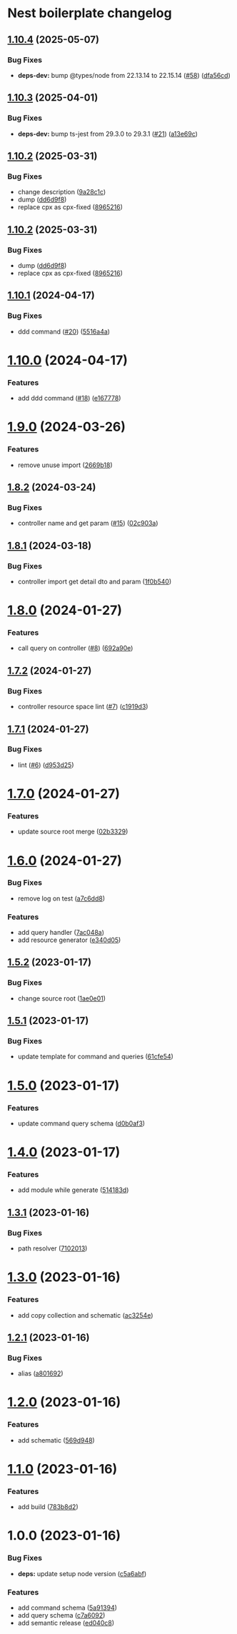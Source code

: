 # Nest boilerplate changelog

## [1.10.4](https://github.com/Notekunn/schematics/compare/v1.10.3...v1.10.4) (2025-05-07)


### Bug Fixes

* **deps-dev:** bump @types/node from 22.13.14 to 22.15.14 ([#58](https://github.com/Notekunn/schematics/issues/58)) ([dfa56cd](https://github.com/Notekunn/schematics/commit/dfa56cdf1d0b75af44a32d679929a2eea8b6b5af))

## [1.10.3](https://github.com/Notekunn/schematics/compare/v1.10.2...v1.10.3) (2025-04-01)


### Bug Fixes

* **deps-dev:** bump ts-jest from 29.3.0 to 29.3.1 ([#21](https://github.com/Notekunn/schematics/issues/21)) ([a13e69c](https://github.com/Notekunn/schematics/commit/a13e69c98a52e48d5a8c274dff76effdf50a09c2))

## [1.10.2](https://github.com/Notekunn/schematics/compare/v1.10.1...v1.10.2) (2025-03-31)


### Bug Fixes

* change description ([9a28c1c](https://github.com/Notekunn/schematics/commit/9a28c1ccd52c01aa76a828c0d36bfc661095e918))
* dump ([dd6d9f8](https://github.com/Notekunn/schematics/commit/dd6d9f8cfb3c7b4420fb854195856101741144d6))
* replace cpx as cpx-fixed ([8965216](https://github.com/Notekunn/schematics/commit/896521679a3a7924d5085ae3b0478bce2df1d516))

## [1.10.2](https://github.com/Notekunn/schematics/compare/v1.10.1...v1.10.2) (2025-03-31)


### Bug Fixes

* dump ([dd6d9f8](https://github.com/Notekunn/schematics/commit/dd6d9f8cfb3c7b4420fb854195856101741144d6))
* replace cpx as cpx-fixed ([8965216](https://github.com/Notekunn/schematics/commit/896521679a3a7924d5085ae3b0478bce2df1d516))

## [1.10.1](https://github.com/Notekunn/schematics/compare/v1.10.0...v1.10.1) (2024-04-17)


### Bug Fixes

* ddd command ([#20](https://github.com/Notekunn/schematics/issues/20)) ([5516a4a](https://github.com/Notekunn/schematics/commit/5516a4ad78eb90d1910a398cfbb8979ce6d65228))

# [1.10.0](https://github.com/Notekunn/schematics/compare/v1.9.0...v1.10.0) (2024-04-17)


### Features

* add ddd command ([#18](https://github.com/Notekunn/schematics/issues/18)) ([e167778](https://github.com/Notekunn/schematics/commit/e16777894725f1d407f0e0d4ee80e9074e99b6f2))

# [1.9.0](https://github.com/Notekunn/schematics/compare/v1.8.2...v1.9.0) (2024-03-26)


### Features

* remove unuse import ([2669b18](https://github.com/Notekunn/schematics/commit/2669b18857bbdde40b8a06c94edd4f5570cea3b0))

## [1.8.2](https://github.com/Notekunn/schematics/compare/v1.8.1...v1.8.2) (2024-03-24)


### Bug Fixes

* controller name and get param ([#15](https://github.com/Notekunn/schematics/issues/15)) ([02c903a](https://github.com/Notekunn/schematics/commit/02c903a5ca836eb9f33ce96b399e1d18a01e4549))

## [1.8.1](https://github.com/Notekunn/schematics/compare/v1.8.0...v1.8.1) (2024-03-18)


### Bug Fixes

* controller import get detail dto and param ([1f0b540](https://github.com/Notekunn/schematics/commit/1f0b5405f9ff28fdcd74b868a7dad8ea1db368df))

# [1.8.0](https://github.com/Notekunn/schematics/compare/v1.7.2...v1.8.0) (2024-01-27)


### Features

* call query on controller ([#8](https://github.com/Notekunn/schematics/issues/8)) ([692a90e](https://github.com/Notekunn/schematics/commit/692a90e9f53da86c872397b9cf0ed0e608ea0bd4))

## [1.7.2](https://github.com/Notekunn/schematics/compare/v1.7.1...v1.7.2) (2024-01-27)


### Bug Fixes

* controller resource space lint ([#7](https://github.com/Notekunn/schematics/issues/7)) ([c1919d3](https://github.com/Notekunn/schematics/commit/c1919d37e84fca92f2c2962686a1b9d5125b7ca1))

## [1.7.1](https://github.com/Notekunn/schematics/compare/v1.7.0...v1.7.1) (2024-01-27)


### Bug Fixes

* lint ([#6](https://github.com/Notekunn/schematics/issues/6)) ([d953d25](https://github.com/Notekunn/schematics/commit/d953d252f3a781a4019eea002b76b3ac335ac7fb))

# [1.7.0](https://github.com/Notekunn/schematics/compare/v1.6.0...v1.7.0) (2024-01-27)


### Features

* update source root merge ([02b3329](https://github.com/Notekunn/schematics/commit/02b3329b24fd9c4703294d94a657e23bf1b12664))

# [1.6.0](https://github.com/Notekunn/schematics/compare/v1.5.2...v1.6.0) (2024-01-27)


### Bug Fixes

* remove log on test ([a7c6dd8](https://github.com/Notekunn/schematics/commit/a7c6dd836526b09f0025cec58a551bbe3e2348a7))


### Features

* add query handler ([7ac048a](https://github.com/Notekunn/schematics/commit/7ac048a4d469bb7498daae9ae3de5fa65436cd5e))
* add resource generator ([e340d05](https://github.com/Notekunn/schematics/commit/e340d050e35fcd8a45ee131a7a6223387dd30efb))

## [1.5.2](https://github.com/Notekunn/schematics/compare/v1.5.1...v1.5.2) (2023-01-17)


### Bug Fixes

* change source root ([1ae0e01](https://github.com/Notekunn/schematics/commit/1ae0e01042c3ee77ddb52e62c72a103a37a71050))

## [1.5.1](https://github.com/Notekunn/schematics/compare/v1.5.0...v1.5.1) (2023-01-17)


### Bug Fixes

* update template for command and queries ([61cfe54](https://github.com/Notekunn/schematics/commit/61cfe54b7fc9b059d2f321df2302a810baa779c8))

# [1.5.0](https://github.com/Notekunn/schematics/compare/v1.4.0...v1.5.0) (2023-01-17)


### Features

* update command query schema ([d0b0af3](https://github.com/Notekunn/schematics/commit/d0b0af3bd16fed184b9b6cd87023d38d4c0aa636))

# [1.4.0](https://github.com/Notekunn/schematics/compare/v1.3.1...v1.4.0) (2023-01-17)


### Features

* add module while generate ([514183d](https://github.com/Notekunn/schematics/commit/514183de34133ace5a046b87f52ccfcf979b7cd4))

## [1.3.1](https://github.com/Notekunn/schematics/compare/v1.3.0...v1.3.1) (2023-01-16)


### Bug Fixes

* path resolver ([7102013](https://github.com/Notekunn/schematics/commit/7102013b7e29c7a6e096724221b4640b58970489))

# [1.3.0](https://github.com/Notekunn/schematics/compare/v1.2.1...v1.3.0) (2023-01-16)


### Features

* add copy collection and schematic ([ac3254e](https://github.com/Notekunn/schematics/commit/ac3254e64754dd8b695b366f2c15bb2197489bda))

## [1.2.1](https://github.com/Notekunn/schematics/compare/v1.2.0...v1.2.1) (2023-01-16)


### Bug Fixes

* alias ([a801692](https://github.com/Notekunn/schematics/commit/a8016925a6a7b05cd54c0695a9c3bed7243ca143))

# [1.2.0](https://github.com/Notekunn/schematics/compare/v1.1.0...v1.2.0) (2023-01-16)


### Features

* add schematic ([569d948](https://github.com/Notekunn/schematics/commit/569d9484ed116974b09d8837a80e6b0a122705e6))

# [1.1.0](https://github.com/Notekunn/schematics/compare/v1.0.0...v1.1.0) (2023-01-16)


### Features

* add build ([783b8d2](https://github.com/Notekunn/schematics/commit/783b8d262d511fa689e99eb5acdb100488a3aefb))

# 1.0.0 (2023-01-16)


### Bug Fixes

* **deps:** update setup node version ([c5a6abf](https://github.com/Notekunn/schematics/commit/c5a6abfc471f3a719776717047c7e809c5cbbdca))


### Features

* add command schema ([5a91394](https://github.com/Notekunn/schematics/commit/5a91394d9acdb077ceee93e9e719cf0fed3e42cf))
* add query schema ([c7a6092](https://github.com/Notekunn/schematics/commit/c7a6092ac129b93a62142e154e8be5f6fed64495))
* add semantic release ([ed040c8](https://github.com/Notekunn/schematics/commit/ed040c849c71fd7c15138ce3b67010b549954548))
